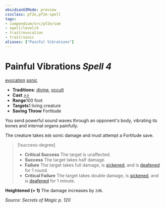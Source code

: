 ```yaml
---
obsidianUIMode: preview
cssclass: pf2e,pf2e-spell
tags:
- compendium/src/pf2e/som
- spell/level/4
- trait/evocation
- trait/sonic
aliases: ["Painful Vibrations"]
---
```

# Painful Vibrations *Spell 4*   
[evocation](../../Rules/traits/evocation.md)  [sonic](../../Rules/traits/sonic.md)  

- **Traditions**: [divine](../../Rules/traits/divine.md), [occult](../../Rules/traits/occult.md)
- **Cast** [>>](../../Rules/core-rulebook/chapter-9-playing-the-game.md#Actions "Two-Action") 
- **Range**100 foot
- **Targets**1 living creature
- **Saving Throw** Fortitude

You send powerful sound waves through an opponent's body, vibrating its bones and internal organs painfully.

The creature takes `8d6` sonic damage and must attempt a Fortitude save.

> [!success-degree] 
> - **Critical Success** The target is unaffected.
> - **Success** The target takes half damage.
> - **Failure** The target takes full damage, is [sickened](../../Rules/conditions.md#Sickened), and is [deafened](../../Rules/conditions.md#Deafened) for 1 round.
> - **Critical Failure** The target takes double damage, is [sickened](../../Rules/conditions.md#Sickened), and is [deafened](../../Rules/conditions.md#Deafened) for 1 minute.

**Heightened (+ 1)** The damage increases by `2d6`.

*Source: Secrets of Magic p. 120*